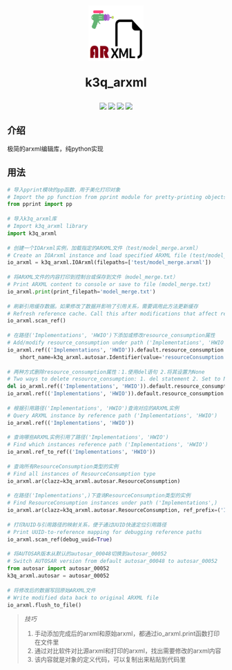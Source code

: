 <p align="center">
	<img alt="logo" src="logo.png" style="width: 128px; height: 128px;">
</p>
<h1 align="center" style="margin: 30px 0 30px; font-weight: bold;">k3q_arxml</h1>
<p align="center">
    <a href="https://gitee.com/luojiaaoo/k3q_arxml"><img src="https://gitee.com/luojiaaoo/k3q_arxml/badge/star.svg?theme=dark"></a>
    <a href="https://github.com/luojiaaoo/k3q_arxml"><img src="https://img.shields.io/github/stars/luojiaaoo/k3q_arxml?style=social"></a>
    <img src="https://img.shields.io/badge/license-Apache%20License%202.0-blue.svg">
    <img src="https://img.shields.io/badge/python-=3.11-blue">
</p>

## 介绍

极简的arxml编辑库，纯python实现

## 用法

```python
# 导入pprint模块的pp函数，用于美化打印对象
# Import the pp function from pprint module for pretty-printing objects
from pprint import pp  

# 导入k3q_arxml库
# Import k3q_arxml library
import k3q_arxml

# 创建一个IOArxml实例，加载指定的ARXML文件（test/model_merge.arxml）
# Create an IOArxml instance and load specified ARXML file (test/model_merge.arxml)
io_arxml = k3q_arxml.IOArxml(filepaths=['test/model_merge.arxml'])

# 将ARXML文件的内容打印到控制台或保存到文件（model_merge.txt）
# Print ARXML content to console or save to file (model_merge.txt)
io_arxml.print(print_filepath='model_merge.txt')

# 刷新引用缓存数据。如果修改了数据并影响了引用关系，需要调用此方法更新缓存
# Refresh reference cache. Call this after modifications that affect references
io_arxml.scan_ref()

# 在路径('Implementations', 'HWIO')下添加或修改resource_consumption属性
# Add/modify resource_consumption under path ('Implementations', 'HWIO')
io_arxml.ref(('Implementations', 'HWIO')).default.resource_consumption = k3q_arxml.autosar.ResourceConsumption(
    short_name=k3q_arxml.autosar.Identifier(value='resourceConsumption'))

# 两种方式删除resource_consumption属性：1.使用del语句 2.将其设置为None
# Two ways to delete resource_consumption: 1. del statement 2. Set to None
del io_arxml.ref(('Implementations', 'HWIO')).default.resource_consumption
io_arxml.ref(('Implementations', 'HWIO')).default.resource_consumption = None

# 根据引用路径('Implementations', 'HWIO')查询对应的ARXML实例
# Query ARXML instance by reference path ('Implementations', 'HWIO')
io_arxml.ref(('Implementations', 'HWIO'))

# 查询哪些ARXML实例引用了路径('Implementations', 'HWIO')
# Find which instances reference path ('Implementations', 'HWIO')
io_arxml.ref_to_ref(('Implementations', 'HWIO'))

# 查询所有ResourceConsumption类型的实例
# Find all instances of ResourceConsumption type
io_arxml.ar(clazz=k3q_arxml.autosar.ResourceConsumption)

# 在路径('Implementations',)下查询ResourceConsumption类型的实例
# Find ResourceConsumption instances under path ('Implementations',)
io_arxml.ar(clazz=k3q_arxml.autosar.ResourceConsumption, ref_prefix=('Implementations',))

# 打印UUID与引用路径的映射关系，便于通过UUID快速定位引用路径
# Print UUID-to-reference mapping for debugging reference paths
io_arxml.scan_ref(debug_uuid=True)

# 将AUTOSAR版本从默认的autosar_00048切换到autosar_00052
# Switch AUTOSAR version from default autosar_00048 to autosar_00052
from autosar import autosar_00052
k3q_arxml.autosar = autosar_00052

# 将修改后的数据写回原始ARXML文件
# Write modified data back to original ARXML file
io_arxml.flush_to_file()
```

> *技巧*
> 1. 手动添加完成后的arxml和原始arxml，都通过io_arxml.print函数打印在文件里
> 2. 通过对比软件对比源arxml和打印的arxml，找出需要修改的arxml内容
> 3. 该内容就是对象的定义代码，可以复制出来粘贴到代码里


